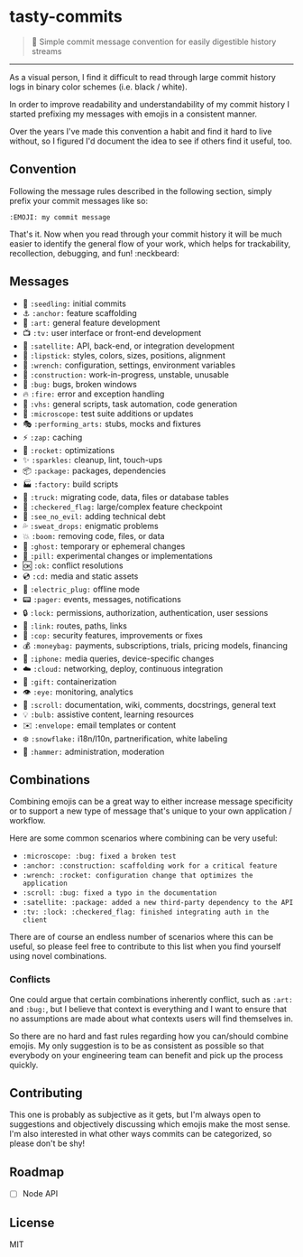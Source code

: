# tasty-commits

> :lollipop: Simple commit message convention for easily digestible history streams

---

As a visual person, I find it difficult to read through large commit history logs in binary color schemes (i.e. black / white).

In order to improve readability and understandability of my commit history I started prefixing my messages with emojis 
in a consistent manner.

Over the years I've made this convention a habit and find it hard to live without, so I figured I'd document the idea to see if others find it useful, too.

## Convention

Following the message rules described in the following section, simply prefix your commit messages like so:

`:EMOJI: my commit message`

That's it. Now when you read through your commit history it will be much easier to identify the general flow of your work, which
helps for trackability, recollection, debugging, and fun! :neckbeard:

## Messages

- :seedling: `:seedling:` initial commits
- :anchor: `:anchor:` feature scaffolding
- :art: `:art:` general feature development
- :tv: `:tv:` user interface or front-end development
- :satellite: `:satellite:` API, back-end, or integration development
- :lipstick: `:lipstick:` styles, colors, sizes, positions, alignment
- :wrench: `:wrench:` configuration, settings, environment variables
- :construction: `:construction:` work-in-progress, unstable, unusable
- :bug: `:bug:` bugs, broken windows
- :fire: `:fire:` error and exception handling
- :vhs: `:vhs:` general scripts, task automation, code generation
- :microscope: `:microscope:` test suite additions or updates
- :performing_arts: `:performing_arts:` stubs, mocks and fixtures
- :zap: `:zap:` caching
- :rocket: `:rocket:` optimizations
- :sparkles: `:sparkles:` cleanup, lint, touch-ups
- :package: `:package:` packages, dependencies
- :factory: `:factory:` build scripts
- :truck: `:truck:` migrating code, data, files or database tables
- :checkered_flag: `:checkered_flag:` large/complex feature checkpoint
- :see_no_evil: `:see_no_evil:` adding technical debt
- :sweat_drops: `:sweat_drops:` enigmatic problems
- :boom: `:boom:` removing code, files, or data
- :ghost: `:ghost:` temporary or ephemeral changes
- :pill: `:pill:` experimental changes or implementations
- :ok: `:ok:` conflict resolutions
- :cd: `:cd:` media and static assets
- :electric_plug: `:electric_plug:` offline mode
- :pager: `:pager:` events, messages, notifications
- :lock: `:lock:` permissions, authorization, authentication, user sessions
- :link: `:link:` routes, paths, links
- :cop: `:cop:` security features, improvements or fixes
- :moneybag: `:moneybag:` payments, subscriptions, trials, pricing models, financing
- :iphone: `:iphone:` media queries, device-specific changes
- :cloud: `:cloud:` networking, deploy, continuous integration
- :gift: `:gift:` containerization
- :eye: `:eye:` monitoring, analytics
- :scroll: `:scroll:` documentation, wiki, comments, docstrings, general text
- :bulb: `:bulb:` assistive content, learning resources
- :envelope: `:envelope:` email templates or content
- :snowflake: `:snowflake:` i18n/l10n, partnerification, white labeling
- :hammer: `:hammer:` administration, moderation

## Combinations

Combining emojis can be a great way to either increase message specificity or to support a new type of message that's unique to your own application / workflow.

Here are some common scenarios where combining can be very useful:

 - `:microscope: :bug: fixed a broken test`
 - `:anchor: :construction: scaffolding work for a critical feature`
 - `:wrench: :rocket: configuration change that optimizes the application`
 - `:scroll: :bug: fixed a typo in the documentation`
 - `:satellite: :package: added a new third-party dependency to the API`
 - `:tv: :lock: :checkered_flag: finished integrating auth in the client`
 
There are of course an endless number of scenarios where this can be useful, so please feel free to contribute to this list when you find yourself using novel combinations.

### Conflicts

One could argue that certain combinations inherently conflict, such as `:art:` and `:bug:`, but I believe that context is everything and I want to ensure that no assumptions are made about what contexts users will find themselves in. 

So there are no hard and fast rules regarding how you can/should combine emojis. My only suggestion is to be as consistent as possible so that everybody on your engineering team can benefit and pick up the process quickly.

## Contributing

This one is probably as subjective as it gets, but I'm always open to suggestions and objectively discussing which emojis make the most sense.
I'm also interested in what other ways commits can be categorized, so please don't be shy!

## Roadmap

- [ ] Node API

## License

MIT
